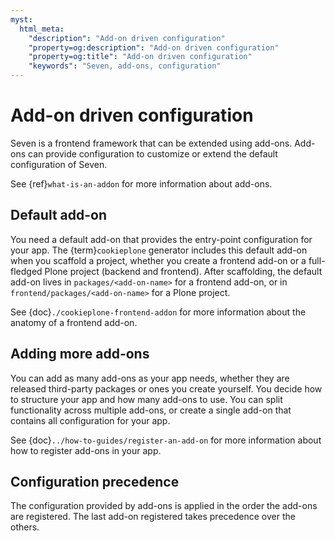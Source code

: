 ```yaml
---
myst:
  html_meta:
    "description": "Add-on driven configuration"
    "property=og:description": "Add-on driven configuration"
    "property=og:title": "Add-on driven configuration"
    "keywords": "Seven, add-ons, configuration"
---
```


# Add-on driven configuration

Seven is a frontend framework that can be extended using add-ons.
Add-ons can provide configuration to customize or extend the default configuration of Seven.

See {ref}`what-is-an-addon` for more information about add-ons.

## Default add-on

You need a default add-on that provides the entry-point configuration for your app.
The {term}`cookieplone` generator includes this default add-on when you scaffold a project, whether you create a frontend add-on or a full-fledged Plone project (backend and frontend).
After scaffolding, the default add-on lives in `packages/<add-on-name>` for a frontend add-on, or in `frontend/packages/<add-on-name>` for a Plone project.

See {doc}`./cookieplone-frontend-addon` for more information about the anatomy of a frontend add-on.

## Adding more add-ons

You can add as many add-ons as your app needs, whether they are released third-party packages or ones you create yourself.
You decide how to structure your app and how many add-ons to use.
You can split functionality across multiple add-ons, or create a single add-on that contains all configuration for your app.

See {doc}`../how-to-guides/register-an-add-on` for more information about how to register add-ons in your app.

## Configuration precedence

The configuration provided by add-ons is applied in the order the add-ons are registered.
The last add-on registered takes precedence over the others.
